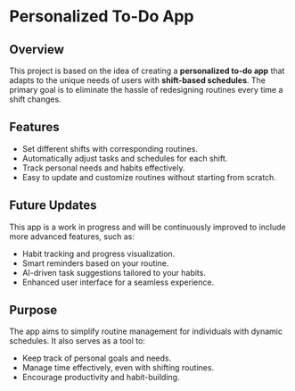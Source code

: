 # **Personalized To-Do App**

## **Overview**
This project is based on the idea of creating a **personalized to-do app** that adapts to the unique needs of users with **shift-based schedules**. The primary goal is to eliminate the hassle of redesigning routines every time a shift changes.

## **Features**
- Set different shifts with corresponding routines.
- Automatically adjust tasks and schedules for each shift.
- Track personal needs and habits effectively.
- Easy to update and customize routines without starting from scratch.

## **Future Updates**
This app is a work in progress and will be continuously improved to include more advanced features, such as:
- Habit tracking and progress visualization.
- Smart reminders based on your routine.
- AI-driven task suggestions tailored to your habits.
- Enhanced user interface for a seamless experience.

## **Purpose**
The app aims to simplify routine management for individuals with dynamic schedules. It also serves as a tool to:
- Keep track of personal goals and needs.
- Manage time effectively, even with shifting routines.
- Encourage productivity and habit-building.
